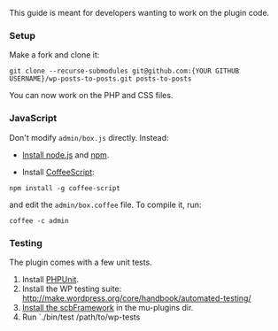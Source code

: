 This guide is meant for developers wanting to work on the plugin code.

### Setup

Make a fork and clone it:

```
git clone --recurse-submodules git@github.com:{YOUR GITHUB USERNAME}/wp-posts-to-posts.git posts-to-posts
```

You can now work on the PHP and CSS files.

### JavaScript

Don't modify `admin/box.js` directly. Instead:

- [Install node.js](https://github.com/joyent/node/wiki/Installing-Node.js-via-package-manager) and [npm](http://npmjs.org/).

- Install [CoffeeScript](http://coffeescript.org):

```
npm install -g coffee-script
```

and edit the `admin/box.coffee` file. To compile it, run:

```
coffee -c admin
```

### Testing

The plugin comes with a few unit tests.

1. Install [PHPUnit](https://github.com/sebastianbergmann/phpunit/).
2. Install the WP testing suite: http://make.wordpress.org/core/handbook/automated-testing/
3. [Install the scbFramework](https://github.com/scribu/wp-scb-framework/wiki) in the mu-plugins dir.
4. Run `./bin/test /path/to/wp-tests
